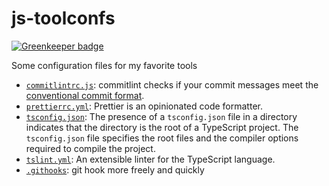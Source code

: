 # js-toolconfs

[![Greenkeeper badge](https://badges.greenkeeper.io/bolasblack/js-toolconfs.svg)](https://greenkeeper.io/)

Some configuration files for my favorite tools

* [`commitlintrc.js`](https://github.com/conventional-changelog/commitlint/): commitlint checks if your commit messages meet the [conventional commit format](https://conventionalcommits.org/).
* [`prettierrc.yml`](https://github.com/prettier/prettier): Prettier is an opinionated code formatter.
* [`tsconfig.json`](https://www.typescriptlang.org/docs/handbook/tsconfig-json.html): The presence of a `tsconfig.json` file in a directory indicates that the directory is the root of a TypeScript project. The `tsconfig.json` file specifies the root files and the compiler options required to compile the project.
* [`tslint.yml`](https://palantir.github.io/tslint/usage/configuration/): An extensible linter for the TypeScript language.
* [`.githooks`](https://github.com/bolasblack/git-hook-pure): git hook more freely and quickly
